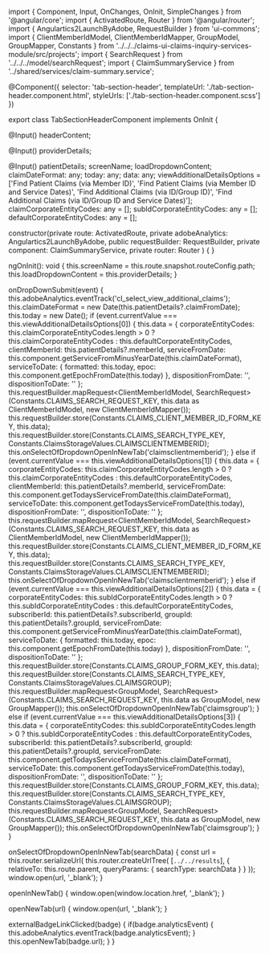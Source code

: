 import { Component, Input, OnChanges, OnInit, SimpleChanges } from '@angular/core';
import { ActivatedRoute, Router } from '@angular/router';
import { Angulartics2LaunchByAdobe, RequestBuilder } from 'ui-commons';
import { ClientMemberIdModel, ClientMemberIdMapper, GroupModel, GroupMapper, Constants } from '../../../claims-ui-claims-inquiry-services-module/src/projects';
import { SearchRequest } from '../../../model/searchRequest';
import { ClaimSummaryService } from '../shared/services/claim-summary.service';

@Component({
  selector: 'tab-section-header',
  templateUrl: './tab-section-header.component.html',
  styleUrls: ['./tab-section-header.component.scss']
})

export class TabSectionHeaderComponent implements OnInit {

  @Input() headerContent;

  @Input() providerDetails;

  @Input() patientDetails;
  screenName;
  loadDropdownContent;
  claimDateFormat: any;
  today: any;
  data: any;
  viewAdditionalDetailsOptions = ['Find Patient Claims (via Member ID)', 'Find Patient Claims (via Member ID and Service Dates)', 'Find Additional Claims (via ID/Group ID)', 'Find Additional Claims (via ID/Group ID and Service Dates)'];
  claimCorporateEntityCodes: any = [];
  subIdCorporateEntityCodes: any = [];
  defaultCorporateEntityCodes: any = [];

  constructor(private route: ActivatedRoute,
    private adobeAnalytics: Angulartics2LaunchByAdobe,
    public requestBuilder: RequestBuilder,
    private component: ClaimSummaryService,
    private router: Router
  ) {
  }

  ngOnInit(): void {
    this.screenName = this.route.snapshot.routeConfig.path;
    this.loadDropdownContent = this.providerDetails;
  }

  onDropDownSubmit(event) {
    this.adobeAnalytics.eventTrack('cl_select_view_additional_claims');
    this.claimDateFormat = new Date(this.patientDetails?.claimFromDate);
    this.today = new Date();
    if (event.currentValue === this.viewAdditionalDetailsOptions[0]) {
      this.data = {
        corporateEntityCodes: this.claimCorporateEntityCodes.length > 0 ? this.claimCorporateEntityCodes : this.defaultCorporateEntityCodes,
        clientMemberId: this.patientDetails?.memberId,
        serviceFromDate: this.component.getServiceFromMinusYearDate(this.claimDateFormat),
        serviceToDate: { formatted: this.today, epoc: this.component.getEpochFromDate(this.today) },
        dispositionFromDate: '',
        dispositionToDate: ''
      };
      this.requestBuilder.mapRequest<ClientMemberIdModel, SearchRequest>(Constants.CLAIMS_SEARCH_REQUEST_KEY, this.data as ClientMemberIdModel, new ClientMemberIdMapper());
      this.requestBuilder.store(Constants.CLAIMS_CLIENT_MEMBER_ID_FORM_KEY, this.data);
      this.requestBuilder.store(Constants.CLAIMS_SEARCH_TYPE_KEY, Constants.ClaimsStorageValues.CLAIMSCLIENTMEMBERID);
      this.onSelectOfDropdownOpenInNewTab('claimsclientmemberid');
    } else if (event.currentValue === this.viewAdditionalDetailsOptions[1]) {
      this.data = {
        corporateEntityCodes: this.claimCorporateEntityCodes.length > 0 ? this.claimCorporateEntityCodes : this.defaultCorporateEntityCodes,
        clientMemberId: this.patientDetails?.memberId,
        serviceFromDate: this.component.getTodaysServiceFromDate(this.claimDateFormat),
        serviceToDate: this.component.getTodaysServiceFromDate(this.today),
        dispositionFromDate: '',
        dispositionToDate: ''
      };
      this.requestBuilder.mapRequest<ClientMemberIdModel, SearchRequest>(Constants.CLAIMS_SEARCH_REQUEST_KEY, this.data as ClientMemberIdModel, new ClientMemberIdMapper());
      this.requestBuilder.store(Constants.CLAIMS_CLIENT_MEMBER_ID_FORM_KEY, this.data);
      this.requestBuilder.store(Constants.CLAIMS_SEARCH_TYPE_KEY, Constants.ClaimsStorageValues.CLAIMSCLIENTMEMBERID);
      this.onSelectOfDropdownOpenInNewTab('claimsclientmemberid');
    } else if (event.currentValue === this.viewAdditionalDetailsOptions[2]) {
      this.data = {
        corporateEntityCodes: this.subIdCorporateEntityCodes.length > 0 ? this.subIdCorporateEntityCodes : this.defaultCorporateEntityCodes,
        subscriberId: this.patientDetails?.subscriberId,
        groupId: this.patientDetails?.groupId,
        serviceFromDate: this.component.getServiceFromMinusYearDate(this.claimDateFormat),
        serviceToDate: { formatted: this.today, epoc: this.component.getEpochFromDate(this.today) },
        dispositionFromDate: '',
        dispositionToDate: ''
      };
      this.requestBuilder.store(Constants.CLAIMS_GROUP_FORM_KEY, this.data);
      this.requestBuilder.store(Constants.CLAIMS_SEARCH_TYPE_KEY, Constants.ClaimsStorageValues.CLAIMSGROUP);
      this.requestBuilder.mapRequest<GroupModel, SearchRequest>(Constants.CLAIMS_SEARCH_REQUEST_KEY, this.data as GroupModel, new GroupMapper());
      this.onSelectOfDropdownOpenInNewTab('claimsgroup');
    } else if (event.currentValue === this.viewAdditionalDetailsOptions[3]) {
      this.data = {
        corporateEntityCodes: this.subIdCorporateEntityCodes.length > 0 ? this.subIdCorporateEntityCodes : this.defaultCorporateEntityCodes,
        subscriberId: this.patientDetails?.subscriberId,
        groupId: this.patientDetails?.groupId,
        serviceFromDate: this.component.getTodaysServiceFromDate(this.claimDateFormat),
        serviceToDate: this.component.getTodaysServiceFromDate(this.today),
        dispositionFromDate: '',
        dispositionToDate: ''
      };
      this.requestBuilder.store(Constants.CLAIMS_GROUP_FORM_KEY, this.data);
      this.requestBuilder.store(Constants.CLAIMS_SEARCH_TYPE_KEY, Constants.ClaimsStorageValues.CLAIMSGROUP);
      this.requestBuilder.mapRequest<GroupModel, SearchRequest>(Constants.CLAIMS_SEARCH_REQUEST_KEY, this.data as GroupModel, new GroupMapper());
      this.onSelectOfDropdownOpenInNewTab('claimsgroup');
    }
  }

  onSelectOfDropdownOpenInNewTab(searchData) {
    const url = this.router.serializeUrl(
      this.router.createUrlTree(
        [`../../results`], { relativeTo: this.route.parent, queryParams: { searchType: searchData } }
      ));
    window.open(url, '_blank');
  }

  openInNewTab() {
    window.open(window.location.href, '_blank');
  }
  
  openNewTab(url) {
    window.open(url, '_blank');
  }

  externalBadgeLinkClicked(badge) {
    if(badge.analyticsEvent) {
      this.adobeAnalytics.eventTrack(badge.analyticsEvent);
    }
    this.openNewTab(badge.url);
  }
}
